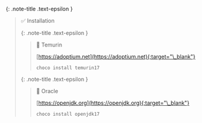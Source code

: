 <!-- _includes/docs/env/java/ -->

{: .note-title .text-epsilon } 
> ✅ Installation
>
> {: .note-title .text-epsilon } 
>> 🔘 Temurin
>>
>> [https://adoptium.net](https://adoptium.net){:target="\_blank"}<br>
>>
>> ```shell
>> choco install temurin17
>> ```
>
>
> {: .note-title .text-epsilon }
>> 🔘 Oracle
>>
>> [https://openjdk.org](https://openjdk.org){:target="\_blank"}
>>
>> ```shell
>> choco install openjdk17
>> ```
